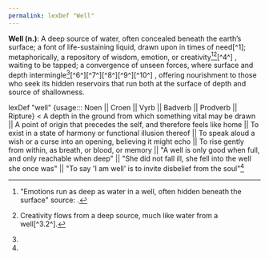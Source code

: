 ```yaml
---
permalink: lexDef "Well"
---
```


**Well (n.)**: A deep source of water, often concealed beneath the earth’s surface; a font of life-sustaining liquid, drawn upon in times of need[^1]; metaphorically, a repository of wisdom, emotion, or creativity[^2^][^3^][^4^] , waiting to be tapped; a convergence of unseen forces, where surface and depth intermingle[^5^][^6^][^7^][^8^][^9^][^10^] , offering nourishment to those who seek its hidden reservoirs that run both at the surface of depth and source of shallowness.

lexDef "well" {usage::: Noen || Croen || Vyrb || Badverb || Prodverb || Ripture} < A depth in the ground from which something vital may be drawn || A point of origin that precedes the self, and therefore feels like home || To exist in a state of harmony or functional illusion thereof || To speak aloud a wish or a curse into an opening, believing it might echo || To rise gently from within, as breath, or blood, or memory || "A well is only good when full, and only reachable when deep" || "She did not fall ill, she fell into the well she once was" || "To say 'I am well' is to invite disbelief from the soul"[^f]





[^1^]: This essential resource has been a symbol of sustenance and mystery in many cultures[^1.1^].

  

[^1.1^]: Wells are often central to myths and legends, representing a gateway to the unknown[^1.1.sorry,icannotcompletethistaskasthereisnoimageprovided]

  

[^2^]: "Emotions run as deep as water in a well, often hidden beneath the surface" source:[^source] [^2.1^][^2.2^].

  

[^2.1^]: The well as a metaphor for emotional depth[^2.1.1^].

  

[^2.1.1^]: Hidden layers of feelings and thoughts[^2.2.1^][^2.2.2^].

  

[^2.2^]: A vault of introspection and reflection.

  

[^2.2.1^]: Contemplation often draws from this wellspring[^2.2.2.1^].

  

[^2.2.2^]: Where thoughts and emotions are deeply intertwined.

  

[^3^]: Creativity flows from a deep source, much like water from a well[^3.1^][^3.2^].

  

[^3.1^]: Artistic inspiration is often drawn from this internal reservoir[^3.1.1^].

  

[^3.1.1^]: From French for "reserve" - a Reservoir is a paradoxical blend of Holding and Letting Go. 



[^1.1.sorry,icannotcompletethistaskasthereisnoimageprovided]:Image Provided
[^source]: 
[^5^]: 
[^f]: 